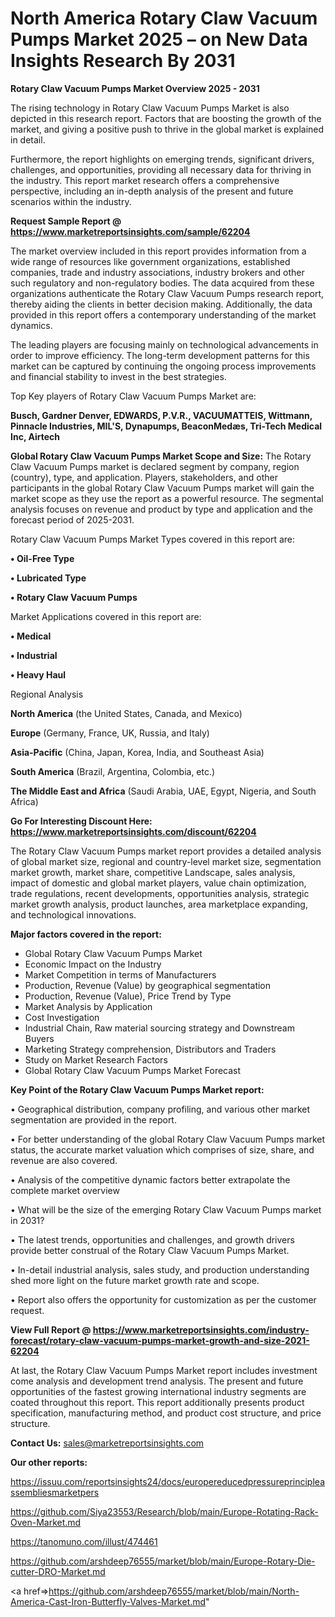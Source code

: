  # North America Rotary Claw Vacuum Pumps Market 2025 – on New Data Insights Research By 2031

<Strong> Rotary Claw Vacuum Pumps Market Overview 2025 - 2031</strong>

The rising technology in Rotary Claw Vacuum Pumps Market is also depicted in this research report. Factors that are boosting the growth of the market, and giving a positive push to thrive in the global market is explained in detail.

Furthermore, the report highlights on emerging trends, significant drivers, challenges, and opportunities, providing all necessary data for thriving in the industry. This report market research offers a comprehensive perspective, including an in-depth analysis of the present and future scenarios within the industry.

<strong>Request Sample Report @ <a href=https://www.marketreportsinsights.com/sample/62204>https://www.marketreportsinsights.com/sample/62204</a></strong>

The market overview included in this report provides information from a wide range of resources like government organizations, established companies, trade and industry associations, industry brokers and other such regulatory and non-regulatory bodies. The data acquired from these organizations authenticate the Rotary Claw Vacuum Pumps research report, thereby aiding the clients in better decision making. Additionally, the data provided in this report offers a contemporary understanding of the market dynamics.

The leading players are focusing mainly on technological advancements in order to improve efficiency. The long-term development patterns for this market can be captured by continuing the ongoing process improvements and financial stability to invest in the best strategies.

Top Key players of Rotary Claw Vacuum Pumps Market are:

<strong>Busch, Gardner Denver, EDWARDS, P.V.R., VACUUMATTEIS, Wittmann, Pinnacle Industries, MIL'S, Dynapumps, BeaconMedæs, Tri-Tech Medical Inc, Airtech</strong>

<strong><b>Global Rotary Claw Vacuum Pumps Market Scope and Size:</b></strong>
The Rotary Claw Vacuum Pumps market is declared segment by company, region (country), type, and application. Players, stakeholders, and other participants in the global Rotary Claw Vacuum Pumps market will gain the market scope as they use the report as a powerful resource. The segmental analysis focuses on revenue and product by type and application and the forecast period of 2025-2031.

Rotary Claw Vacuum Pumps Market Types covered in this report are:

<strong>• Oil-Free Type

• Lubricated Type

• Rotary Claw Vacuum Pumps</strong>

Market Applications covered in this report are:

<strong>• Medical

• Industrial

• Heavy Haul</strong> 

Regional Analysis

<strong>North America</strong> (the United States, Canada, and Mexico)

<strong>Europe</strong> (Germany, France, UK, Russia, and Italy)

<strong>Asia-Pacific</strong> (China, Japan, Korea, India, and Southeast Asia)

<strong>South America</strong> (Brazil, Argentina, Colombia, etc.)

<strong>The Middle East and Africa</strong> (Saudi Arabia, UAE, Egypt, Nigeria, and South Africa)

<strong>Go For Interesting Discount Here: <a href=https://www.marketreportsinsights.com/discount/62204>https://www.marketreportsinsights.com/discount/62204</a></strong>

The Rotary Claw Vacuum Pumps market report provides a detailed analysis of global market size, regional and country-level market size, segmentation market growth, market share, competitive Landscape, sales analysis, impact of domestic and global market players, value chain optimization, trade regulations, recent developments, opportunities analysis, strategic market growth analysis, product launches, area marketplace expanding, and technological innovations.

<strong><b>Major factors covered in the report:</b></strong>
<ul>
  <li>Global Rotary Claw Vacuum Pumps Market </li>
  <li>Economic Impact on the Industry</li>
  <li>Market Competition in terms of Manufacturers</li>
  <li>Production, Revenue (Value) by geographical segmentation</li>
  <li>Production, Revenue (Value), Price Trend by Type</li>
  <li>Market Analysis by Application</li>
  <li>Cost Investigation</li>
  <li>Industrial Chain, Raw material sourcing strategy and Downstream Buyers</li>
  <li>Marketing Strategy comprehension, Distributors and Traders</li>
  <li>Study on Market Research Factors</li>
  <li>Global Rotary Claw Vacuum Pumps Market Forecast</li>
</ul>

<strong><b>Key Point of the Rotary Claw Vacuum Pumps Market report:</b></strong>

• Geographical distribution, company profiling, and various other market segmentation are provided in the report.

• For better understanding of the global Rotary Claw Vacuum Pumps market status, the accurate market valuation which comprises of size, share, and revenue are also covered.

• Analysis of the competitive dynamic factors better extrapolate the complete market overview

• What will be the size of the emerging Rotary Claw Vacuum Pumps market in 2031?

• The latest trends, opportunities and challenges, and growth drivers provide better construal of the Rotary Claw Vacuum Pumps Market.

• In-detail industrial analysis, sales study, and production understanding shed more light on the future market growth rate and scope.

• Report also offers the opportunity for customization as per the customer request.

<strong><b>View Full Report @ <a href=https://www.marketreportsinsights.com/industry-forecast/rotary-claw-vacuum-pumps-market-growth-and-size-2021-62204>https://www.marketreportsinsights.com/industry-forecast/rotary-claw-vacuum-pumps-market-growth-and-size-2021-62204</a></b></strong>


At last, the Rotary Claw Vacuum Pumps Market report includes investment come analysis and development trend analysis. The present and future opportunities of the fastest growing international industry segments are coated throughout this report. This report additionally presents product specification, manufacturing method, and product cost structure, and price structure.

<strong>Contact Us:</strong>
sales@marketreportsinsights.com

<strong>Our other reports:</strong>

<a href=https://issuu.com/reportsinsights24/docs/europereducedpressureprincipleassembliesmarketpers>https://issuu.com/reportsinsights24/docs/europereducedpressureprincipleassembliesmarketpers</a>

<a href=https://github.com/Siya23553/Research/blob/main/Europe-Rotating-Rack-Oven-Market.md>https://github.com/Siya23553/Research/blob/main/Europe-Rotating-Rack-Oven-Market.md</a>

<a href=https://tanomuno.com/illust/474461>https://tanomuno.com/illust/474461</a>

<a href=https://github.com/arshdeep76555/market/blob/main/Europe-Rotary-Die-cutter-DRO-Market.md>https://github.com/arshdeep76555/market/blob/main/Europe-Rotary-Die-cutter-DRO-Market.md</a>

<a href=>https://github.com/arshdeep76555/market/blob/main/North-America-Cast-Iron-Butterfly-Valves-Market.md</a>"
